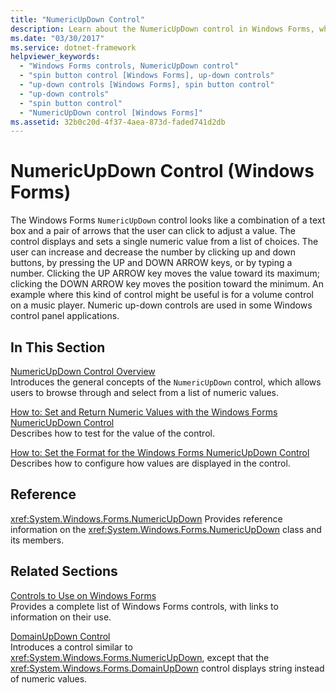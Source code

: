 ```yaml
---
title: "NumericUpDown Control"
description: Learn about the NumericUpDown control in Windows Forms, which looks like a combination of a text box and a pair of arrows.
ms.date: "03/30/2017"
ms.service: dotnet-framework
helpviewer_keywords:
  - "Windows Forms controls, NumericUpDown control"
  - "spin button control [Windows Forms], up-down controls"
  - "up-down controls [Windows Forms], spin button control"
  - "up-down controls"
  - "spin button control"
  - "NumericUpDown control [Windows Forms]"
ms.assetid: 32b0c20d-4f37-4aea-873d-faded741d2db
---
```

# NumericUpDown Control (Windows Forms)

The Windows Forms `NumericUpDown` control looks like a combination of a text box and a pair of arrows that the user can click to adjust a value. The control displays and sets a single numeric value from a list of choices. The user can increase and decrease the number by clicking up and down buttons, by pressing the UP and DOWN ARROW keys, or by typing a number. Clicking the UP ARROW key moves the value toward its maximum; clicking the DOWN ARROW key moves the position toward the minimum. An example where this kind of control might be useful is for a volume control on a music player. Numeric up-down controls are used in some Windows control panel applications.

## In This Section

[NumericUpDown Control Overview](numericupdown-control-overview-windows-forms.md)\
Introduces the general concepts of the `NumericUpDown` control, which allows users to browse through and select from a list of numeric values.

[How to: Set and Return Numeric Values with the Windows Forms NumericUpDown Control](set-and-return-numeric-values-with-wf-numericupdown-control.md)\
Describes how to test for the value of the control.

[How to: Set the Format for the Windows Forms NumericUpDown Control](how-to-set-the-format-for-the-windows-forms-numericupdown-control.md)\
Describes how to configure how values are displayed in the control.

## Reference

<xref:System.Windows.Forms.NumericUpDown>
Provides reference information on the <xref:System.Windows.Forms.NumericUpDown> class and its members.

## Related Sections

[Controls to Use on Windows Forms](controls-to-use-on-windows-forms.md)\
Provides a complete list of Windows Forms controls, with links to information on their use.

[DomainUpDown Control](domainupdown-control-windows-forms.md)\
Introduces a control similar to <xref:System.Windows.Forms.NumericUpDown>, except that the <xref:System.Windows.Forms.DomainUpDown> control displays string instead of numeric values.
